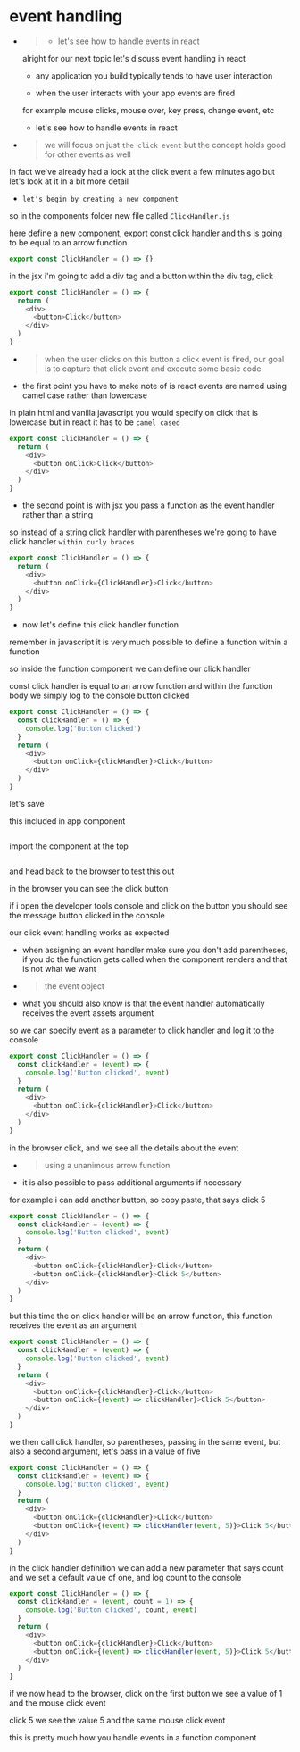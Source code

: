 # event handling

- > - let's see how to handle events in react

  alright for our next topic let's discuss event handling in react

  - any application you build typically tends to have user interaction

  - when the user interacts with your app events are fired

  for example mouse clicks, mouse over, key press, change event, etc

  - let's see how to handle events in react

- > we will focus on just `the click event` but the concept holds good for other events as well

in fact we've already had a look at the click event a few minutes ago but let's look at it in a bit more detail

- `let's begin by creating a new component`

so in the components folder new file called `ClickHandler.js`

here define a new component, export const click handler and this is going to be equal to an arrow function

```js
export const ClickHandler = () => {}
```

in the jsx i'm going to add a div tag and a button within the div tag, click

```js
export const ClickHandler = () => {
  return (
    <div>
      <button>Click</button>
    </div>
  )
}
```

- > when the user clicks on this button a click event is fired, our goal is to capture that click event and execute some basic code

- the first point you have to make note of is react events are named using camel case rather than lowercase

in plain html and vanilla javascript you would specify on click that is lowercase but in react it has to be `camel cased`

```js
export const ClickHandler = () => {
  return (
    <div>
      <button onClick>Click</button>
    </div>
  )
}
```

- the second point is with jsx you pass a function as the event handler rather than a string

so instead of a string click handler with parentheses we're going to have click handler `within curly braces`

```js
export const ClickHandler = () => {
  return (
    <div>
      <button onClick={ClickHandler}>Click</button>
    </div>
  )
}
```

- now let's define this click handler function

remember in javascript it is very much possible to define a function within a function

so inside the function component we can define our click handler

const click handler is equal to an arrow function and within the function body we simply log to the console button clicked

```js
export const ClickHandler = () => {
  const clickHandler = () => {
    console.log('Button clicked')
  }
  return (
    <div>
      <button onClick={clickHandler}>Click</button>
    </div>
  )
}
```

let's save

this included in app component

```js

```

import the component at the top

```js

```

and head back to the browser to test this out

in the browser you can see the click button

if i open the developer tools console and click on the button you should see the message button clicked in the console

our click event handling works as expected

- when assigning an event handler make sure you don't add parentheses, if you do the function gets called when the component renders and that is not what we want

- > the event object

- what you should also know is that the event handler automatically receives the event assets argument

so we can specify event as a parameter to click handler and log it to the console

```js
export const ClickHandler = () => {
  const clickHandler = (event) => {
    console.log('Button clicked', event)
  }
  return (
    <div>
      <button onClick={clickHandler}>Click</button>
    </div>
  )
}
```

in the browser click, and we see all the details about the event

- > using a unanimous arrow function

- it is also possible to pass additional arguments if necessary

for example i can add another button, so copy paste, that says click 5

```js
export const ClickHandler = () => {
  const clickHandler = (event) => {
    console.log('Button clicked', event)
  }
  return (
    <div>
      <button onClick={clickHandler}>Click</button>
      <button onClick={clickHandler}>Click 5</button>
    </div>
  )
}
```

but this time the on click handler will be an arrow function, this function receives the event as an argument

```js
export const ClickHandler = () => {
  const clickHandler = (event) => {
    console.log('Button clicked', event)
  }
  return (
    <div>
      <button onClick={clickHandler}>Click</button>
      <button onClick={(event) => clickHandler}>Click 5</button>
    </div>
  )
}
```

we then call click handler, so parentheses, passing in the same event, but also a second argument, let's pass in a value of five

```js
export const ClickHandler = () => {
  const clickHandler = (event) => {
    console.log('Button clicked', event)
  }
  return (
    <div>
      <button onClick={clickHandler}>Click</button>
      <button onClick={(event) => clickHandler(event, 5)}>Click 5</button>
    </div>
  )
}
```

in the click handler definition we can add a new parameter that says count and we set a default value of one, and log count to the console

```js
export const ClickHandler = () => {
  const clickHandler = (event, count = 1) => {
    console.log('Button clicked', count, event)
  }
  return (
    <div>
      <button onClick={clickHandler}>Click</button>
      <button onClick={(event) => clickHandler(event, 5)}>Click 5</button>
    </div>
  )
}
```

if we now head to the browser, click on the first button we see a value of 1 and the mouse click event

click 5 we see the value 5 and the same mouse click event

this is pretty much how you handle events in a function component
